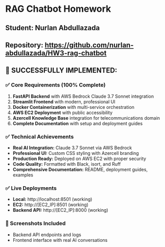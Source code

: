 # RAG Chatbot Homework

## Student: Nurlan Abdullazada
## Repository: https://github.com/nurlan-abdullazada/HW3-rag-chatbot

## 🎯 SUCCESSFULLY IMPLEMENTED:

### ✅ Core Requirements (100% Complete)
1. **FastAPI Backend** with AWS Bedrock Claude 3.7 Sonnet integration
2. **Streamlit Frontend** with modern, professional UI
3. **Docker Containerization** with multi-service orchestration
4. **AWS EC2 Deployment** with public accessibility
5. **Azercell Knowledge Base** integration for telecommunications domain
6. **Complete Documentation** with setup and deployment guides

### ✅ Technical Achievements
- **Real AI Integration:** Claude 3.7 Sonnet via AWS Bedrock
- **Professional UI:** Custom CSS styling with Azercell branding
- **Production Ready:** Deployed on AWS EC2 with proper security
- **Code Quality:** Formatted with Black, isort, and Ruff
- **Comprehensive Documentation:** README, deployment guides, examples

### ✅ Live Deployments
- **Local:** http://localhost:8501 (working)
- **EC2:** http://[EC2_IP]:8501 (working)
- **Backend API:** http://[EC2_IP]:8000 (working)

### 📸 Screenshots Included
- Backend API endpoints and logs
- Frontend interface with real AI conversations
